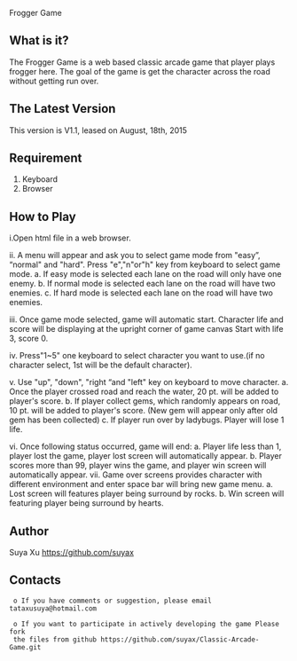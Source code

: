 Frogger Game

  What is it?
  -----------

  The Frogger Game is a web based classic arcade game that player plays frogger
  here. The goal of the game is get the character across the road without
  getting run over.


  The Latest Version
  ------------------

  This version is V1.1, leased on August, 18th, 2015


  Requirement
  -------------

  1. Keyboard
  2. Browser


  How to Play
  -------------

  i.Open html file in a web browser.

  ii. A menu will appear and ask you to select game mode from "easy”, “normal"
  and "hard". Press "e","n"or"h" key from keyboard to select game mode. a. If
  easy mode is selected each lane on the road will only have one enemy. b. If
  normal mode is selected each lane on the road will have two enemies. c. If
  hard mode is selected each lane on the road will have two enemies.

  iii. Once game mode selected, game will automatic start. Character life and
  score will be displaying at the upright corner of game canvas   Start with
  life 3, score 0.

  iv. Press"1~5" one keyboard to select character you want to use.(if no
  character select, 1st will be the default character).

  v. Use "up", "down", "right “and "left" key on keyboard to move character.
  a. Once the player crossed road and reach the water, 20 pt. will be added to
  player's score.   b. If player collect gems, which randomly appears on road,
  10 pt. will be added to player's score. (New gem will appear only after old
  gem has been collected)   c. If player run over by ladybugs. Player will lose
  1 life.

  vi. Once following status occurred, game will end:   a. Player life less than
  1, player lost the game, player lost screen will automatically appear.   b.
  Player scores more than 99, player wins the game, and player win screen will
  automatically appear. vii. Game over screens provides character with different
  environment and enter space bar will bring new game menu.   a. Lost screen
  will features player being surround by rocks.   b. Win screen will featuring
  player being surround by hearts.


  Author
  ---------

  Suya Xu
  https://github.com/suyax


  Contacts
  --------

     o If you have comments or suggestion, please email tataxusuya@hotmail.com

     o If you want to participate in actively developing the game Please fork
     the files from github https://github.com/suyax/Classic-Arcade-Game.git
